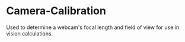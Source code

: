 # Camera-Calibration
Used to determine a webcam's focal length and field of view for use in vision calculations.
